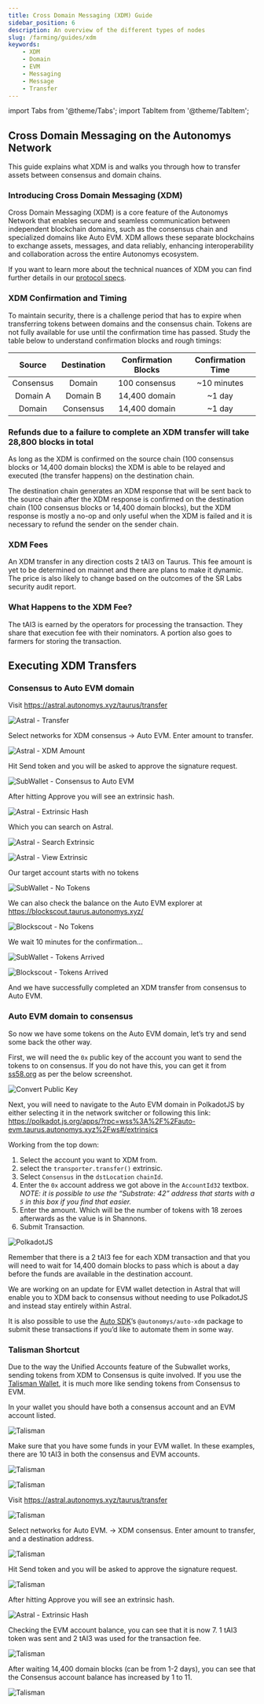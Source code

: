```yaml
---
title: Cross Domain Messaging (XDM) Guide
sidebar_position: 6
description: An overview of the different types of nodes
slug: /farming/guides/xdm
keywords:
    - XDM
    - Domain
    - EVM
    - Messaging
    - Message
    - Transfer
---
```


import Tabs from '@theme/Tabs';
import TabItem from '@theme/TabItem';

## **Cross Domain Messaging on the Autonomys Network**

This guide explains what XDM is and walks you through how to transfer assets between consensus and domain chains.

### Introducing Cross Domain Messaging (XDM)

Cross Domain Messaging (XDM) is a core feature of the Autonomys Network that enables secure and seamless communication between independent blockchain domains, such as the consensus chain and specialized domains like Auto EVM. XDM allows these separate blockchains to exchange assets, messages, and data reliably, enhancing interoperability and collaboration across the entire Autonomys ecosystem.

If you want to learn more about the technical nuances of XDM you can find further details in our [protocol specs](https://www.notion.so/Messaging-Specification-XDM-v2-6e8b9d3bb2c94e289d70f9e0474b9f9b?pvs=21).


### XDM Confirmation and Timing

To maintain security, there is a challenge period that has to expire when transferring tokens between domains and the consensus chain. Tokens are not fully available for use until the confirmation time has passed. Study the table below to understand confirmation blocks and rough timings:

| Source | Destination | Confirmation Blocks | Confirmation Time |
|:-:|:-:|:-:|:-:|
| Consensus | Domain | 100 consensus | ~10 minutes |
| Domain A | Domain B | 14,400 domain | ~1 day |
| Domain | Consensus | 14,400 domain | ~1 day |

### Refunds due to a failure to complete an XDM transfer will take 28,800 blocks in total

As long as the XDM is confirmed on the source chain (100 consensus blocks or 14,400 domain blocks) the XDM is able to be relayed and executed (the transfer happens) on the destination chain.

The destination chain generates an XDM response that will be sent back to the source chain after the XDM response is confirmed on the destination chain (100 consensus blocks or 14,400 domain blocks), but the XDM response is mostly a no-op and only useful when the XDM is failed and it is necessary to refund the sender on the sender chain.

### XDM Fees

An XDM transfer in any direction costs 2 tAI3 on Taurus. This fee amount is yet to be determined on mainnet and there are plans to make it dynamic. The price is also likely to change based on the outcomes of the SR Labs security audit report.

### What Happens to the XDM Fee?

The tAI3 is earned by the operators for processing the transaction. They share that execution fee with their nominators. A portion also goes to farmers for storing the transaction.

## Executing XDM Transfers

### Consensus to Auto EVM domain

Visit https://astral.autonomys.xyz/taurus/transfer

![Astral - Transfer](/img/doc-imgs/additional-guides/XDM-1.png)

Select networks for XDM consensus → Auto EVM. Enter amount to transfer.

![Astral - XDM Amount](/img/doc-imgs/additional-guides/XDM-2.png)

Hit Send token and you will be asked to approve the signature request.

![SubWallet - Consensus to Auto EVM](/img/doc-imgs/additional-guides/XDM-3.png)

After hitting Approve you will see an extrinsic hash.

![Astral - Extrinsic Hash](/img/doc-imgs/additional-guides/XDM-4.png)

Which you can search on Astral.

![Astral - Search Extrinsic](/img/doc-imgs/additional-guides/XDM-5.png)

![Astral - View Extrinsic](/img/doc-imgs/additional-guides/XDM-6.png)

Our target account starts with no tokens

![SubWallet - No Tokens](/img/doc-imgs/additional-guides/XDM-7.png)

We can also check the balance on the Auto EVM explorer at https://blockscout.taurus.autonomys.xyz/

![Blockscout - No Tokens](/img/doc-imgs/additional-guides/XDM-8.png)

We wait 10 minutes for the confirmation…

![SubWallet - Tokens Arrived](/img/doc-imgs/additional-guides/XDM-9.png)

![Blockscout - Tokens Arrived](/img/doc-imgs/additional-guides/XDM-10.png)

And we have successfully completed an XDM transfer from consensus to Auto EVM.

### Auto EVM domain to consensus

So now we have some tokens on the Auto EVM domain, let’s try and send some back the other way.

First, we will need the `0x` public key of the account you want to send the tokens to on consensus. If you do not have this, you can get it from [ss58.org](http://ss58.org) as per the below screenshot.

![Convert Public Key](/img/doc-imgs/additional-guides/XDM-11.png)

Next, you will need to navigate to the Auto EVM domain in PolkadotJS by either selecting it in the network switcher or following this link: https://polkadot.js.org/apps/?rpc=wss%3A%2F%2Fauto-evm.taurus.autonomys.xyz%2Fws#/extrinsics

Working from the top down:

1. Select the account you want to XDM from.
2. select the `transporter.transfer()` extrinsic.
3. Select `Consensus` in the `dstLocation` `chainId`.
4. Enter the `0x` account address we got above in the `AccountId32` textbox. *NOTE: it is possible to use the “Substrate: 42” address that starts with a `5` in this box if you find that easier.*
5. Enter the amount. Which will be the number of tokens with 18 zeroes afterwards as the value is in Shannons.
6. Submit Transaction.

![PolkadotJS](/img/doc-imgs/additional-guides/XDM-12.png)

Remember that there is a 2 tAI3 fee for each XDM transaction and that you will need to wait for 14,400 domain blocks to pass which is about a day before the funds are available in the destination account.

We are working on an update for EVM wallet detection in Astral that will enable you to XDM back to consensus without needing to use PolkadotJS and instead stay entirely within Astral.

It is also possible to use the [Auto SDK](https://develop.autonomys.xyz/sdk/auto-xdm)’s `@autonomys/auto-xdm` package to submit these transactions if you’d like to automate them in some way.

### Talisman Shortcut

Due to the way the Unified Accounts feature of the Subwallet works, sending tokens from XDM to Consensus is quite involved. If you use the [Talisman Wallet](/wallets/talisman), it is much more like sending tokens from Consensus to EVM.

In your wallet you should have both a consensus account and an EVM account listed.

![Talisman](/img/doc-imgs/additional-guides/XDM-13.png)

Make sure that you have some funds in your EVM wallet. In these examples, there are 10 tAI3 in both the consensus and EVM accounts.

![Talisman](/img/doc-imgs/additional-guides/XDM-14.png)

![Talisman](/img/doc-imgs/additional-guides/XDM-15.png)

Visit https://astral.autonomys.xyz/taurus/transfer

![Talisman](/img/doc-imgs/additional-guides/XDM-16.png)

Select networks for Auto EVM. → XDM consensus. Enter amount to transfer, and a destination address.

![Talisman](/img/doc-imgs/additional-guides/XDM-17.png)

Hit Send token and you will be asked to approve the signature request.

![Talisman](/img/doc-imgs/additional-guides/XDM-18.png)

After hitting Approve you will see an extrinsic hash.

![Astral - Extrinsic Hash](/img/doc-imgs/additional-guides/XDM-4.png)

Checking the EVM account balance, you can see that it is now 7. 1 tAI3 token was sent and 2 tAI3 was used for the transaction fee.

![Talisman](/img/doc-imgs/additional-guides/XDM-19.png)

After waiting 14,400 domain blocks (can be from 1-2 days), you can see that the Consensus account balance has increased by 1 to 11.

![Talisman](/img/doc-imgs/additional-guides/XDM-20.png)
